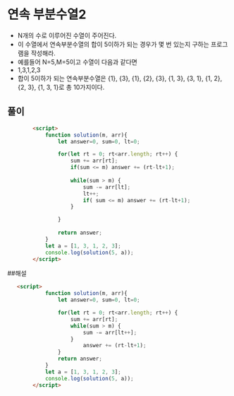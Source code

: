 # 연속 부분수열2
- N개의 수로 이루어진 수열이 주어진다.
- 이 수열에서 연속부분수열의 합이 5이하가 되는 경우가 몇 번 있는지 구하는 프로그램을 작성해라.
- 예를들어 N=5,M=5이고 수열이 다음과 같다면
- 1,3,1,2,3
- 합이 5이하가 되는 연속부분수열은 {1}, {3}, {1}, {2}, {3}, {1, 3}, {3, 1}, {1, 2}, {2, 3}, {1, 3, 1}로 총 10가지이다.





## 풀이 
```html
        <script>
            function solution(m, arr){
                let answer=0, sum=0, lt=0;

                for(let rt = 0; rt<arr.length; rt++) {
                    sum += arr[rt];
                    if(sum <= m) answer += (rt-lt+1);
                        
                    while(sum > m) {
                        sum -= arr[lt];
                        lt++;
                        if( sum <= m) answer += (rt-lt+1);
                    }

                }
                
                return answer;
            }
            let a = [1, 3, 1, 2, 3];
            console.log(solution(5, a));
        </script>
```


##해설
```html
   <script>
            function solution(m, arr){
                let answer=0, sum=0, lt=0;

                for(let rt = 0; rt<arr.length; rt++) {
                    sum += arr[rt];
                    while(sum > m) {
                        sum -= arr[lt++];
                    }   
                        answer += (rt-lt+1);
                }         
                return answer;
            }
            let a = [1, 3, 1, 2, 3];
            console.log(solution(5, a));
        </script>
```         
